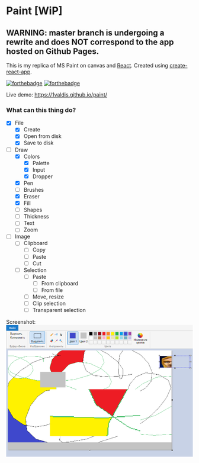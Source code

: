 # Paint [WiP]

## WARNING: master branch is undergoing a rewrite and does NOT correspond to the app hosted on Github Pages.

This is my replica of MS Paint on canvas and [React](https://reactjs.org/). Created using [create-react-app](https://github.com/facebook/create-react-app).

[![forthebadge](https://forthebadge.com/images/badges/you-didnt-ask-for-this.svg)](https://forthebadge.com) [![forthebadge](https://forthebadge.com/images/badges/contains-technical-debt.svg)](https://forthebadge.com)

Live demo: https://1valdis.github.io/paint/

### What can this thing do?

- [x] File
  - [x] Create
  - [x] Open from disk
  - [x] Save to disk
- [ ] Draw
  - [x] Colors
    - [x] Palette
    - [x] Input
    - [x] Dropper
  - [x] Pen
  - [ ] Brushes
  - [x] Eraser
  - [x] Fill
  - [ ] Shapes
  - [ ] Thickness
  - [ ] Text
  - [ ] Zoom
- [ ] Image
  - [ ] Clipboard
    - [ ] Copy
    - [ ] Paste
    - [ ] Cut
  - [ ] Selection
    - [ ] Paste
      - [ ] From clipboard
      - [ ] From file
    - [ ] Move, resize
    - [ ] Clip selection
    - [ ] Transparent selection

Screenshot:
![Screenshot](screenshot.png)
